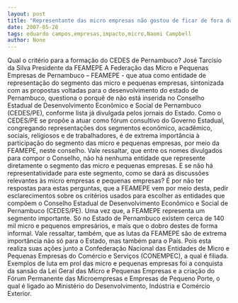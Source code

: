 ```yaml
---
layout: post
title: "Representante das micro empresas não gostou de ficar de fora do Pacto 21 turbinado de Eduardo Campos"
date: 2007-05-28
tags: eduardo campos,empresas,impacto,micro,Naomi Campbell
author: None
---
```

Qual o crit&eacute;rio para a forma&ccedil;&atilde;o do CEDES de Pernambuco?
Jos&eacute; Tarc&iacute;sio da Silva
Presidente da FEAMEPE
A Federa&ccedil;&atilde;o das Micro e Pequenas Empresas de Pernambuco &ndash; FEAMEPE - que atua como entidade de representa&ccedil;&atilde;o do segmento das micro e pequenas empresas, sintonizada com as propostas voltadas para o desenvolvimento do estado de Pernambuco, questiona o porqu&ecirc; de n&atilde;o est&aacute; inserida no Conselho Estadual de Desenvolvimento Econ&ocirc;mico e Social de Pernambuco (CEDES/PE), conforme lista j&aacute; divulgada pelos jornais do Estado.
Como o CEDES/PE se prop&otilde;e a atuar como f&oacute;rum consultivo do Governo Estadual, congregando representa&ccedil;&otilde;es dos segmentos econ&ocirc;mico, acad&ecirc;mico, sociais, religiosos e de trabalhadores, &eacute; de extrema import&acirc;ncia &agrave; participa&ccedil;&atilde;o do segmento das micro e pequenas empresas, por meio da FEAMEPE, neste conselho.
Vale ressaltar, que entre os nomes divulgados para compor o Conselho, n&atilde;o h&aacute; nenhuma entidade que represente diretamente o segmento das micro e pequenas empresas. E se n&atilde;o h&aacute; representatividade para este segmento, como se dar&aacute; as discuss&otilde;es relevantes &agrave;s micro empresas e pequenas empresas?
&Eacute; por n&atilde;o ter respostas para estas perguntas, que a FEAMEPE vem por meio desta, pedir esclarecimentos sobre os crit&eacute;rios usados para escolher as entidades que comp&otilde;em o Conselho Estadual de Desenvolvimento Econ&ocirc;mico e Social de Pernambuco (CEDES/PE).
Uma vez que, a FEAMEPE representa um segmento importante. S&oacute; no Estado de Pernambuco existem cerca de 140 mil micro e pequenos empres&aacute;rios, e mais que o dobro destes de forma informal.
Vale ressaltar, tamb&eacute;m, que as lutas da FEAMEPE s&atilde;o de extrema import&acirc;ncia n&atilde;o s&oacute; para o Estado, mas tamb&eacute;m para o Pa&iacute;s. Pois esta realiza suas a&ccedil;&otilde;es junto a Confedera&ccedil;&atilde;o Nacional das Entidades de Micro e Pequenas Empresas do Com&eacute;rcio e Servi&ccedil;os (CONEMPEC), a qual &eacute; filiada.
Exemplos de luta em prol das micro e pequenas empresas foi a conquista da sans&atilde;o da Lei Geral das Micro e Pequenas Empresas e a cria&ccedil;&atilde;o do F&oacute;rum Permanente das Microempresas e Empresas de Pequeno Porte, o qual &eacute; ligado ao Minist&eacute;rio do Desenvolvimento, Ind&uacute;stria e Com&eacute;rcio Exterior. 